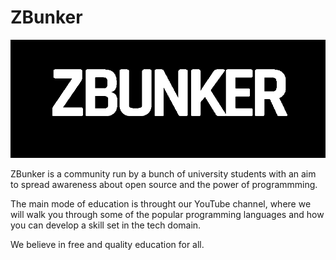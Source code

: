 # ZBunker

![ZB logo](zbunker/static/img/zglitch-inverted.gif)

ZBunker is a community run by a bunch of university students with an aim to spread awareness about open source and the power of programmming.

The main mode of education is throught our YouTube channel, where we will walk you through some of the popular programming languages and how you can develop a skill set in the tech domain.

We believe in free and quality education for all.
